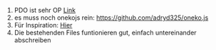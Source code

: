 1. PDO ist sehr OP [Link](https://www.php.net/manual/de/book.pdo.php)
2. es muss noch onekojs rein: https://github.com/adryd325/oneko.js
3. Für Inspiration: [Hier](https://maia.crimew.gay/)
4. Die bestehenden Files funtionieren gut, einfach untereinander abschreiben
